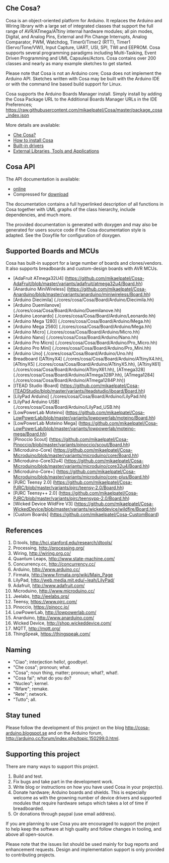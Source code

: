Che Cosa?
---------

Cosa is an object-oriented platform for Arduino. It replaces the Arduino
and Wiring library with a large set of integrated classes that support
the full range of AVR/ATmega/ATtiny internal hardware modules; all pin
modes, Digital, and Analog Pins, External and Pin Change Interrupts,
Analog Comparator, PWM, Watchdog, Timer0/Timer2 (RTT), Timer1
(Servo/Tone/VWI), Input Capture, UART, USI, SPI, TWI and EEPROM. Cosa
supports several programming paradigms including Multi-Tasking, Event
Driven Programming and UML Capsules/Actors. Cosa contains over 200
classes and nearly as many example sketches to get started.

Please note that Cosa is not an Arduino core; Cosa does not implement
the Arduino API. Sketches written with Cosa may be built with the
Arduino IDE or with the command line based build support for Linux.

Cosa supports the Arduino Boards Manager install. Simply install by
adding the Cosa Package URL to the Additional Boards Manager URLs in
the IDE Preferences; https://raw.githubusercontent.com/mikaelpatel/Cosa/master/package_cosa_index.json


More details are available:

* [Che Cosa?](./doc/01-cosa.md)
* [How to install Cosa](./doc/02-install.md)
* [Built-in drivers](./doc/04-drivers.md)
* [External Libraries, Tools and Applications](./doc/05-libraries.md)

Cosa API
--------

The API documentation is available:

* [online](https://mikaelpatel.github.io/Cosa/index.html)
* Compressed for [download](https://github.com/mikaelpatel/Cosa/releases)

The documentation contains a full hyperlinked description of all functions
in Cosa together with UML graphs of the class hierarchy, include dependencies,
and much more.

The provided documentation is generated with doxygen and may also be
generated for users source code if the Cosa documentation style is
adapted. See the Doxyfile for configuration of doxygen.

Supported Boards and MCUs
-------------------------

Cosa has built-in support for a large number of boards and
clones/vendors. It also supports breadboards and custom-design
boards with AVR MCUs.

* [AdaFruit ATmega32U4] (https://github.com/mikaelpatel/Cosa-AdaFruit/blob/master/variants/adafruit/atmega32u4/Board.hh)
* [Anarduino MiniWireless] (https://github.com/mikaelpatel/Cosa-Anarduino/blob/master/variants/anarduino/miniwireless/Board.hh)
* [Arduino Diecimila] (./cores/cosa/Cosa/Board/Arduino/Diecimila.hh)
* [Arduino Duemilanove] (./cores/cosa/Cosa/Board/Arduino/Duemilanove.hh)
* [Arduino Leonardo] (./cores/cosa/Cosa/Board/Arduino/Leonardo.hh)
* [Arduino Mega 1280] (./cores/cosa/Cosa/Board/Arduino/Mega.hh)
* [Arduino Mega 2560] (./cores/cosa/Cosa/Board/Arduino/Mega.hh)
* [Arduino Micro] (./cores/cosa/Cosa/Board/Arduino/Micro.hh)
* [Arduino Nano] (./cores/cosa/Cosa/Board/Arduino/Nano.hh)
* [Arduino Pro Micro] (./cores/cosa/Cosa/Board/Arduino/Pro_Micro.hh)
* [Arduino Pro Mini] (./cores/cosa/Cosa/Board/Arduino/Pro_Mini.hh)
* [Arduino Uno] (./cores/cosa/Cosa/Board/Arduino/Uno.hh)
* Breadboard ([ATtinyX4] (./cores/cosa/Cosa/Board/Arduino/ATtinyX4.hh), [ATtinyX5] (./cores/cosa/Cosa/Board/Arduino/ATtinyX5.hh), [ATtinyX61] (./cores/cosa/Cosa/Board/Arduino/ATtinyX61.hh), [ATmega328] (./cores/cosa/Cosa/Board/Arduino/ATmega328P.hh), [ATmega1284] (./cores/cosa/Cosa/Board/Arduino/ATmega1284P.hh))
* [ITEAD Studio IBoard] (https://github.com/mikaelpatel/Cosa-ITEADStudio/blob/master/variants/iteadstudio/iboard/Board.hh)
* [LilyPad Arduino] (./cores/cosa/Cosa/Board/Arduino/LilyPad.hh)
* [LilyPad Arduino USB] (./cores/cosa/Cosa/Board/Arduino/LilyPad_USB.hh)
* [LowPowerLab Moteino] (https://github.com/mikaelpatel/Cosa-LowPowerLab/blob/master/variants/lowpowerlab/moteino/Board.hh)
* [LowPowerLab Moteino Mega] (https://github.com/mikaelpatel/Cosa-LowPowerLab/blob/master/variants/lowpowerlab/moteino-mega/Board.hh)
* [Pinoccio Scout] (https://github.com/mikaelpatel/Cosa-Pinoccio/blob/master/variants/pinoccio/scout/Board.hh)
* [Microduino-Core] (https://github.com/mikaelpatel/Cosa-Microduino/blob/master/variants/microduino/core/Board.hh)
* [Microduino-Core32u4] (https://github.com/mikaelpatel/Cosa-Microduino/blob/master/variants/microduino/core32u4/Board.hh)
* [Microduino-Core+] (https://github.com/mikaelpatel/Cosa-Microduino/blob/master/variants/microduino/core-plus/Board.hh)
* [PJRC Teensy 2.0] (https://github.com/mikaelpatel/Cosa-PJRC/blob/master/variants/pjrc/teensy-2.0/Board.hh)
* [PJRC Teensy++ 2.0] (https://github.com/mikaelpatel/Cosa-PJRC/blob/master/variants/pjrc/teensypp-2.0/Board.hh)
* [Wicked Device WildFire V3] (https://github.com/mikaelpatel/Cosa-WickedDevice/blob/master/variants/wickeddevice/wildfire/Board.hh)
* [Custom Boards] (https://github.com/mikaelpatel/Cosa-CustomBoard)

References
----------

1. D.tools, http://hci.stanford.edu/research/dtools/
2. Processing, http://processing.org/
3. Wiring, http://wiring.org.co/
4. Quantum Leaps, http://www.state-machine.com/
5. Concurrency.cc, http://concurrency.cc/
6. Arduino, http://www.arduino.cc/
7. Firmata, http://www.firmata.org/wiki/Main_Page
8. LilyPad, http://web.media.mit.edu/~leah/LilyPad/
9. Adafruit, http://www.adafruit.com/
10. Microduino, http://www.microduino.cc/
11. Jeelabs, http://jeelabs.org/
12. Teensy, https://www.pjrc.com/
13. Pinoccio, https://pinocc.io/
14. LowPowerLab, http://lowpowerlab.com/
15. Anarduino, http://www.anarduino.com/
16. Wicked Device, http://shop.wickeddevice.com/
17. MQTT, http://mqtt.org/
18. ThingSpeak, https://thingspeak.com/

Naming
------

* "Ciao"; interjection hello!, goodbye!.
* "Che cosa"; pronoun; what.
* "Cosa"; noun thing, matter; pronoun; what?, what!.
* "Cosa fai"; what do you do?
* "Nucleo"; kernel.
* "Rifare"; remake.
* "Rete"; network.
* "Tutto"; all.

Stay tuned
----------

Please follow the development of this project on the blog
http://cosa-arduino.blogspot.se and on the Arduino forum,
http://arduino.cc/forum/index.php/topic,150299.0.html.

Supporting this project
-----------------------

There are many ways to support this project.

1. Build and test.
2. Fix bugs and take part in the development work.
3. Write blog or instructions on how you have used Cosa in your
project(s).
4. Donate hardware; Arduino boards and shields. This is especially
welcome as with the growning number of device drivers and supported
modules that require hardware setups which takes a lot of time if
breadboarded.
5. Or donations through paypal (use email address).

If you are planning to use Cosa you are encouraged to support the
project to help keep the software at high quality and follow
changes in tooling, and above all open-source.

Please note that the issues list should be used mainly for bug reports
and enhancement requests. Design and implementation support is only
provided to contributing projects.
